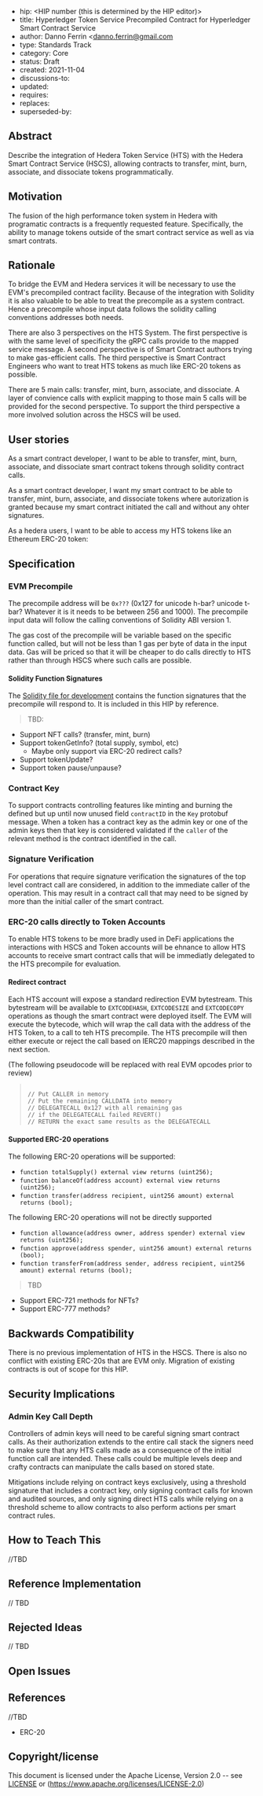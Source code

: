 - hip: <HIP number (this is determined by the HIP editor)>
- title: Hyperledger Token Service Precompiled Contract for Hyperledger Smart
  Contract Service
- author: Danno Ferrin <danno.ferrin@gmail.com
- type: Standards Track
- category: Core
- status: Draft
- created: 2021-11-04
- discussions-to: <a URL pointing to the official discussion thread>
- updated:
- requires:
- replaces:
- superseded-by:

## Abstract

Describe the integration of Hedera Token Service (HTS) with the Hedera Smart
Contract Service (HSCS), allowing contracts to transfer, mint, burn, associate,
and dissociate tokens programmatically.

## Motivation

The fusion of the high performance token system in Hedera with programatic
contracts is a frequently requested feature. Specifically, the ability to manage
tokens outside of the smart contract service as well as via smart contrats.

## Rationale

To bridge the EVM and Hedera services it will be necessary to use the EVM's
precompiled contract facility. Because of the integration with Solidity it is
also valuable to be able to treat the precompile as a system contract. Hence a
precompile whose input data follows the solidity calling conventions addresses
both needs.

There are also 3 perspectives on the HTS System. The first perspective is with
the same level of specificity the gRPC calls provide to the mapped service
message. A second perspective is of Smart Contract authors trying to make
gas-efficient calls. The third perspective is Smart Contract Engineers who want
to treat HTS tokens as much like ERC-20 tokens as possible.

There are 5 main calls: transfer, mint, burn, associate, and dissociate. A layer
of convience calls with explicit mapping to those main 5 calls will be provided
for the second perspective. To support the third perspective a more involved
solution across the HSCS will be used.

## User stories

As a smart contract developer, I want to be able to transfer, mint, burn,
associate, and dissociate smart contract tokens through solidity contract calls.

As a smart contract developer, I want my smart contract to be able to transfer,
mint, burn, associate, and dissociate tokens where autorization is granted
because my smart contract initiated the call and without any ohter signatures.

As a hedera users, I want to be able to access my HTS tokens like an Ethereum
ERC-20 token:

## Specification

### EVM Precompile

The precompile address will be `0x???`  (0x127 for unicode h-bar? unicode t-bar?
Whatever it is it needs to be between 256 and 1000). The precompile input data
will follow the calling conventions of Solidity ABI version 1.

The gas cost of the precompile will be variable based on the specific function
called, but will not be less than 1 gas per byte of data in the input data. Gas
will be priced so that it will be cheaper to do calls directly to HTS rather
than through HSCS where such calls are possible.

#### Solidity Function Signatures

The [Solidity file for development](../assets/hip-hts/solidity/IHederaTokenService.sol)
contains the function signatures that the precompile will respond to. It is
included in this HIP by reference.

> TBD:

- Support NFT calls? (transfer, mint, burn)
- Support tokenGetInfo?  (total supply, symbol, etc)
  - Maybe only support via ERC-20 redirect calls?
- Support tokenUpdate?
- Support token pause/unpause?

### Contract Key

To support contracts controlling features like minting and burning the defined
but up until now unused field `contractID` in the `Key` protobuf message. When a
token has a contract key as the admin key or one of the admin keys then that key
is considered validated if the `caller` of the relevant method is the contract
identified in the call.

### Signature Verification

For operations that require signature verification the signatures of the top
level contract call are considered, in addition to the immediate caller of the
operation. This may result in a contract call that may need to be signed by more
than the initial caller of the smart contract.

### ERC-20 calls directly to Token Accounts

To enable HTS tokens to be more bradly used in DeFi applications the
interactions with HSCS and Token accounts will be ehnance to allow HTS accounts
to receive smart contract calls that will be immediatly delegated to the HTS
precompile for evaluation.

#### Redirect contract

Each HTS account will expose a standard redirection EVM bytestream. This
bytestream will be available to `EXTCODEHASH`, `EXTCODESIZE` and `EXTCODECOPY`
operations as though the smart contract were deployed itself. The EVM will
execute the bytecode, which will wrap the call data with the address of the HTS
Token, to a call to teh HTS precompile. The HTS precompile will then either
execute or reject the call based on IERC20 mappings described in the next
section.

(The following pseudocode will be replaced with real EVM opcodes prior to
review)
> ```
>
>// Put CALLER in memory
>// Put the remaining CALLDATA into memory
>// DELEGATECALL 0x127 with all remaining gas
>// if the DELEGATECALL failed REVERT()
>// RETURN the exact same results as the DELEGATECALL
>
>```

#### Supported ERC-20 operations

The following ERC-20 operations will be supported:

- `function totalSupply() external view returns (uint256);`
- `function balanceOf(address account) external view returns (uint256);`
- `function transfer(address recipient, uint256 amount) external returns (bool);`

The following ERC-20 operations will not be directly supported

- `function allowance(address owner, address spender) external view returns (uint256);`
- `function approve(address spender, uint256 amount) external returns (bool);`
- `function transferFrom(address sender, address recipient, uint256 amount) external returns (bool);`

> TBD

- Support ERC-721 methods for NFTs?
- Support ERC-777 methods?

## Backwards Compatibility

There is no previous implementation of HTS in the HSCS. There is also no
conflict with existing ERC-20s that are EVM only. Migration of existing
contracts is out of scope for this HIP.

## Security Implications

### Admin Key Call Depth

Controllers of admin keys will need to be careful signing smart contract calls.
As their authorization extends to the entire call stack the signers need to make
sure that any HTS calls made as a consequence of the initial function call are
intended. These calls could be multiple levels deep and crafty contracts can
manipulate the calls based on stored state.

Mitigations include relying on contract keys exclusively, using a threshold
signature that includes a contract key, only signing contract calls for known
and audited sources, and only signing direct HTS calls while relying on a
threshold scheme to allow contracts to also perform actions per smart contract
rules.

## How to Teach This

//TBD

## Reference Implementation

// TBD

## Rejected Ideas

// TBD

## Open Issues

## References

//TBD 

- ERC-20

## Copyright/license

This document is licensed under the Apache License, Version 2.0 --
see [LICENSE](../LICENSE) or (https://www.apache.org/licenses/LICENSE-2.0)
